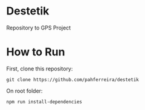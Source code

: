 # Destetik

Repository to GPS Project

# How to Run

First, clone this repository:
~~~~
git clone https://github.com/pahferreira/destetik
~~~~

On root folder:
~~~~
npm run install-dependencies
~~~~